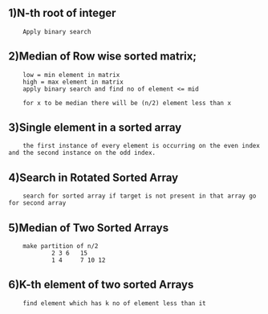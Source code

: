 ## 1)N-th root of integer
        Apply binary search

## 2)Median of Row wise sorted matrix;
        low = min element in matrix
        high = max element in matrix
        apply binary search and find no of element <= mid

        for x to be median there will be (n/2) element less than x

## 3)Single element in a sorted array
        the first instance of every element is occurring on the even index and the second instance on the odd index.

## 4)Search in Rotated Sorted Array
        search for sorted array if target is not present in that array go for second array

## 5)Median of Two Sorted Arrays
        make partition of n/2 
                2 3 6   15 
                1 4     7 10 12 

## 6)K-th element of two sorted Arrays
        find element which has k no of element less than it